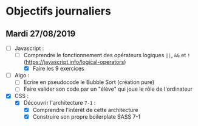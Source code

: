 # Objectifs journaliers

## Mardi 27/08/2019


* [ ] Javascript :
  * [ ] Comprendre le fonctionnement des opérateurs logiques `||`, `&&` et `!` (https://javascript.info/logical-operators)
    * [x] Faire les 9 exercices

* [ ] Algo : 
  * [ ] Ecrire en pseudocode le Bubble Sort (création pure)
  * [ ] Faire valider son code par un "élève" qui joue le rôle de l'ordinateur

* [x] CSS : 
  * [x] Découvrir l'architecture `7-1` :
    * [x] Comprendre l'intérêt de cette architecture
    * [x] Construire son propre boilerplate SASS 7-1
